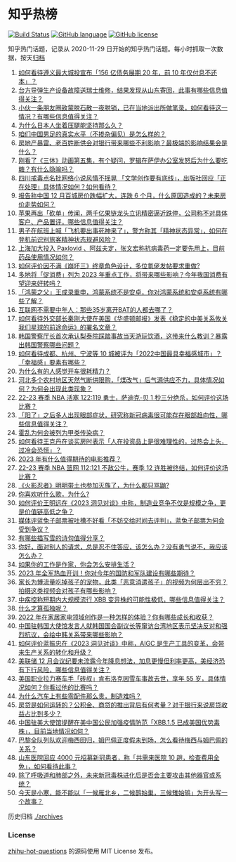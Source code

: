# 知乎热榜
[![Build Status](https://github.com/ToWeLong/zhihu-hot-questions/workflows/CI/badge.svg)](https://github.com/ToWeLong/zhihu-hot-questions/actions)
[![GitHub language](https://img.shields.io/badge/language-golang-orange.svg)](https://golang.org/)
[![GitHub license](https://img.shields.io/github/license/ToWeLong/zhihu-hot-questions)](https://github.com/ToWeLong/zhihu-hot-questions/blob/main/LICENSE)

知乎热门话题，记录从 2020-11-29 日开始的知乎热门话题。每小时抓取一次数据，按天[归档](./archives)

<!-- BEGIN -->

1. [如何看待遵义最大城投宣布「156 亿债务展期 20 年，前 10 年仅付息不还本」？](https://www.zhihu.com/question/576552999)
1. [台方导弹生产设备故障送瑞士维修，结果发现从山东寄回，此事有哪些信息值得关注？](https://www.zhihu.com/question/576663913)
1. [小伙一条朋友圈致蒙脱石散一夜脱销，已在当地派出所做笔录，如何看待这一情况？有哪些信息值得关注？](https://www.zhihu.com/question/576549404)
1. [为什么日本人坐着压腿能坚持那么久？](https://www.zhihu.com/question/576583012)
1. [咱们中国男足的真实水平（不掺杂偏见）是怎么样的？](https://www.zhihu.com/question/332354391)
1. [房地产暴雷、老百姓断供会对银行带来哪些不利影响？最极端的影响结果会是什么？](https://www.zhihu.com/question/574813985)
1. [刚看了《三体》动画第五集，有个疑问，罗辑在萨伊办公室发怒后为什么要吃糖？有什么隐喻吗？](https://www.zhihu.com/question/575929954)
1. [四川戒毒点名批网络小说风情不摇晃 「文学创作要有底线」，出版社回应「正在处理」具体情况如何？如何看待？](https://www.zhihu.com/question/576885367)
1. [报告称中国 12 月百城房价跌幅扩大，连跌 6 个月，什么原因造成的？未来房价走势如何？](https://www.zhihu.com/question/576109120)
1. [苹果再出「砍单」传闻，两千亿果链龙头立讯精密逼近跌停，公司称不对具体客户、产品置评，哪些信息值得关注？](https://www.zhihu.com/question/576688084)
1. [男子在航班上喊「飞机要出事死神来了」，警方称其「精神状态异常」，如何在登机前识别旅客精神状态规避风险？](https://www.zhihu.com/question/576726287)
1. [上海加大投入 Paxlovid 、阿兹夫定，张文宏称抗病毒药一定要先用上，目前药品使用情况如何？](https://www.zhihu.com/question/576748418)
1. [如何评价因不满《崩坏三》终章角色设计，多位氪佬发帖要求重做?](https://www.zhihu.com/question/576185078)
1. [多地将「促消费」列为 2023 年重点工作，将带来哪些影响？今年我国消费有望迎来好转吗？](https://www.zhihu.com/question/576642029)
1. [「鸿蒙之父」王成录重申，鸿蒙系统不是安卓，你对鸿蒙系统和安卓系统有哪些了解？](https://www.zhihu.com/question/576633274)
1. [互联网不需要中年人：那些35岁离开BAT的人都去哪了？](https://www.zhihu.com/question/339517517)
1. [如何看待外交部长秦刚大使在美国《华盛顿邮报》发表《稳定的中美关系攸关我们星球的前途命运》的署名文章？](https://www.zhihu.com/question/576888123)
1. [韩国警察厅长首次承认梨泰院踩踏事故当天游玩饮酒，这带来什么教训？暴露出韩国警察哪些问题？](https://www.zhihu.com/question/576725741)
1. [如何看待成都、杭州、宁波等 10 城被评为「2022中国最具幸福感城市」？「幸福感」要素有哪些？](https://www.zhihu.com/question/573856275)
1. [为什么有的人感觉开车很耗精力？](https://www.zhihu.com/question/573036128)
1. [河北多个农村地区天然气断供限购，「煤改气」后气源供应不力，具体情况如何？为何会出现此类现象？](https://www.zhihu.com/question/576721240)
1. [22-23 赛季 NBA 活塞 122:119 勇士，萨迪克-贝 1 秒三分绝杀，如何评价这场比赛？](https://www.zhihu.com/question/576894468)
1. [「阳了」之后多人出现眼部症状，研究称新冠病毒很可能存在眼部趋向性，哪些信息值得关注？](https://www.zhihu.com/question/576896788)
1. [霍乱为何会被列为甲类传染病？](https://www.zhihu.com/question/542631106)
1. [如何看待王克丹在谈买房时表示「人在投资品上是很难理性的，过热会上头，过冷会恐慌」？](https://www.zhihu.com/question/576576456)
1. [2023 年有什么值得期待的电影推荐？](https://www.zhihu.com/question/545365383)
1. [22-23 赛季 NBA 篮网 112:121 不敌公牛，赛季 12 连胜被终结，如何评价这场比赛？](https://www.zhihu.com/question/576894446)
1. [《火影忍者》明明带土也参加灭族了，为什么都只骂鼬?](https://www.zhihu.com/question/575835809)
1. [你喜欢听什么歌，为什么?](https://www.zhihu.com/question/576749308)
1. [如何评价王明远在《2023 洞见对谈》中称，制造业竞争不仅是规模之争，更是价值链高低之争？](https://www.zhihu.com/question/576109927)
1. [媒体评蓝兔子邮票被吐槽不好看「不妨交给时间去评判」，蓝兔子邮票为何会受到争议？](https://www.zhihu.com/question/576473931)
1. [有哪些描写雪的诗句值得分享？](https://www.zhihu.com/question/575754485)
1. [你好，面对别人的请求，总是忍不住答应，该怎么办？没有勇气说不，我应该怎么办？](https://www.zhihu.com/question/576888822)
1. [如果你的工作是作家，你会怎么安排生活？](https://www.zhihu.com/question/575080944)
1. [2023 年全军热血开训！你对今年的国防和军队建设有哪些期待？](https://www.zhihu.com/question/576635432)
1. [家长为博流量吃掉孩子的宠物，此类「恶意消遣孩子」的视频为何层出不穷？拍摄这类视频会对孩子有哪些影响？](https://www.zhihu.com/question/576516329)
1. [中疾控称短期内大规模流行 XBB 变异株的可能性极低，哪些信息值得关注？](https://www.zhihu.com/question/576630208)
1. [什么才算孤独呢？](https://www.zhihu.com/question/575943488)
1. [2022 年在家居家电领域创作是一种怎样的体验？你有哪些成长和收获？](https://www.zhihu.com/question/574087850)
1. [中国驻韩国大使馆发言人就韩国国会副议长等窜访台湾地区表示坚决反对和强烈抗议，会给中韩关系带来哪些影响？](https://www.zhihu.com/question/576902741)
1. [如何评价蓝振忠在《2023 洞见对谈》中称，AIGC 是生产工具的变革，会带来生产关系的转化和升级？](https://www.zhihu.com/question/576109736)
1. [美联储 12 月会议纪要未流露今年降息想法，加息更慢但利率更高，美经济恐有下行风险，哪些信息值得关注？](https://www.zhihu.com/question/576881198)
1. [美国职业拉力赛车手「砖叔」肯布洛克因雪车事故去世，享年 55 岁，具体情况如何？你看过他的比赛吗？](https://www.zhihu.com/question/576529516)
1. [为什么汽车上有些零配件那么贵，制造难吗？](https://www.zhihu.com/question/574108579)
1. [房贷是如何运转的？公积金、商贷的推出背后有何考量？对于银行来说房贷收益占比到多少？](https://www.zhihu.com/question/574816160)
1. [中国驻美大使馆提醒在美中国公民加强疫情防范「XBB.1.5 已成美国优势毒株」，目前当地情况如何？](https://www.zhihu.com/question/576890514)
1. [巴黎全队列队欢迎梅西回归，姆巴佩正度假未到场，怎么看待梅西与姆巴佩的关系？](https://www.zhihu.com/question/576776956)
1. [山东医院回应 4000 元招募新冠患者，称「共需来医院 10 趟，检查费用全免」，如何看待此事？](https://www.zhihu.com/question/576665215)
1. [除了呼吸道和肺部之外，未来新冠毒株进化后是否会主要攻击其他器官或系统？](https://www.zhihu.com/question/576650924)
1. [今天是小寒，能不能以「一候雁北乡，二候鹊始巢，三候雉始鸲」为开头写一个故事？](https://www.zhihu.com/question/576654563)

<!-- END -->

历史归档 [./archives](./archives)


### License
[zhihu-hot-questions](https://github.com/towelong/zhihu-hot-questions) 的源码使用 MIT License 发布。
